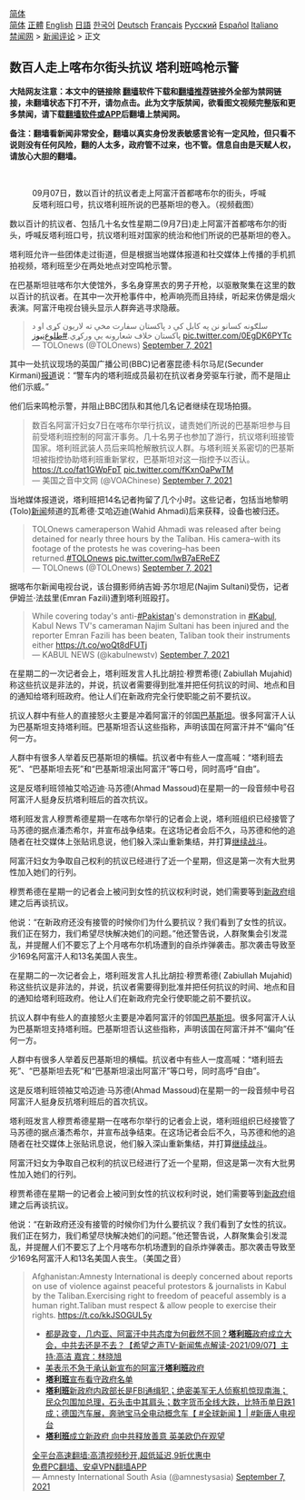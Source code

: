  <!-- 面包屑导航 --> <div class="breadcrumb"><!-- GTranslate: https://gtranslate.io/ -->  <div class="switcher notranslate">  <div class="selected">  <a href="#" onclick="return false;"> 简体</a>  </div>  <div class="option">  <a href="https://www.bannedbook.org" onclick="doGTranslate('zh-CN|zh-CN');jQuery('div.switcher div.selected a').html(jQuery(this).html());return false;" title="简体中文" class="nturl selected"> 简体</a>  <a href="https://www.bannedbook.org/zh-tw/" onclick="doGTranslate('zh-CN|zh-TW');jQuery('div.switcher div.selected a').html(jQuery(this).html());return false;" title="繁體中文" class="nturl"> 正體</a>  <a href="https://www.bannedbook.org/en/" onclick="doGTranslate('zh-CN|en');jQuery('div.switcher div.selected a').html(jQuery(this).html());return false;" title="English" class="nturl"> English</a>  <a href="https://www.bannedbook.org/ja/" onclick="doGTranslate('zh-CN|ja');jQuery('div.switcher div.selected a').html(jQuery(this).html());return false;" title="日本語" class="nturl"> 日語</a>  <a href="https://www.bannedbook.org/ko/" onclick="doGTranslate('zh-CN|ko');jQuery('div.switcher div.selected a').html(jQuery(this).html());return false;" title="한국어" class="nturl"> 한국어</a>  <a href="https://www.bannedbook.org/de/" onclick="doGTranslate('zh-CN|de');jQuery('div.switcher div.selected a').html(jQuery(this).html());return false;" title="Deutsch" class="nturl"> Deutsch</a>  <a href="https://www.bannedbook.org/fr/" onclick="doGTranslate('zh-CN|fr');jQuery('div.switcher div.selected a').html(jQuery(this).html());return false;" title="Français" class="nturl"> Français</a>  <a href="https://www.bannedbook.org/ru/" onclick="doGTranslate('zh-CN|ru');jQuery('div.switcher div.selected a').html(jQuery(this).html());return false;" title="Русский" class="nturl"> Русский</a>  <a href="https://www.bannedbook.org/es/" onclick="doGTranslate('zh-CN|es');jQuery('div.switcher div.selected a').html(jQuery(this).html());return false;" title="Español" class="nturl"> Español</a>  <a href="https://www.bannedbook.org/it/" onclick="doGTranslate('zh-CN|it');jQuery('div.switcher div.selected a').html(jQuery(this).html());return false;" title="Italiano" class="nturl"> Italiano</a>  </div>  </div>      <div class='breadcrumb-sub'><!-- Breadcrumb NavXT 6.3.0 --> <a href="https://www.bannedbook.org/" class="home">禁闻网</a> &gt; <a href="https://www.bannedbook.org/bnews/comments/" class="category">新闻评论</a> &gt; 正文</div></div><h2>数百人走上喀布尔街头抗议 塔利班鸣枪示警</h2> <p class="notice"><b>大陆网友注意：本文中的链接除 <a href="https://github.com/bannedbook/fanqiang" >翻墙</a>软件下载和<a href="https://github.com/killgcd/justmysocks/blob/master/README.md">翻墙推荐</a>链接外全部为禁网链接，未翻墙状态下打不开，请勿点击。此为文字版禁闻，欲看图文视频完整版和更多禁闻，请下载<a href="https://github.com/bannedbook/fanqiang">翻墙软件或APP</a>后翻墙上禁闻网。</p><p>备注：翻墙看新闻非常安全，翻墙以真实身份发表敏感言论有一定风险，但只看不说则没有任何风险，翻的人太多，政府管不过来，也不管。信息自由是天赋人权，请放心大胆的翻墙。</b></p>  <div class="entry"> <br /> <figure><a href="https://i0.wp.com/upload-images-bucket-v64rleca837do.s3.eu-west-1.amazonaws.com/wp-content/uploads/2021/09/07230220/Screen-Shot-2021-09-07-at-19.00.10.png?fit=998%2C468&#038;ssl=1" data-caption="09月07日，数以百计的抗议者走上阿富汗首都喀布尔的街头，呼喊反塔利班口号，抗议塔利班所说的巴基斯坦的卷入。（视频截图）"></a><figcaption class="wp-caption-text">09月07日，数以百计的抗议者走上阿富汗首都喀布尔的街头，呼喊反塔利班口号，抗议塔利班所说的巴基斯坦的卷入。（视频截图）</figcaption></figure> <p>数以百计的抗议者、包括几十名女性星期二(9月7日)走上阿富汗首都喀布尔的街头，呼喊反塔利班口号，抗议塔利班对国家的统治和他们所说的巴基斯坦的卷入。</p> <p>塔利班允许一些团体走过街道，但是根据当地媒体报道和社交媒体上传播的手机抓拍视频，塔利班至少在两处地点对空鸣枪示警。</p> <p>在巴基斯坦驻喀布尔大使馆外，多名身穿黑衣的男子开枪，以驱散聚集在这里的数以百计的抗议者。在其中一次开枪事件中，枪声响亮而且持续，听起来仿佛是烟火表演。阿富汗电视台镜头显示人群奔逃寻求隐蔽。</p> <blockquote class="twitter-tweet" data-width="550" data-dnt="true"> سلګونه کسانو نن په کابل کې د پاکستان سفارت مخې ته لاریون کړی او د پاکستان خلاف شعارونه یې ورکړي.<a href="https://twitter.com/hashtag/%D8%B7%D9%84%D9%88%D8%B9%E2%80%8C%D9%86%DB%8C%D9%88%D8%B2?src=hash&amp;ref_src=twsrc%5Etfw">#طلوع‌نیوز</a> <a href="https://t.co/0EgDK6PYTc">pic.twitter.com/0EgDK6PYTc</a><br/> &mdash; TOLOnews (@TOLOnews) <a href="https://twitter.com/TOLOnews/status/1435175428285677570?ref_src=twsrc%5Etfw">September 7, 2021</a><br/> </blockquote> <p>其中一处抗议现场的英国广播公司(BBC)记者塞昆德·科尔马尼(Secunder Kirmani)<a class="wsw__a" href="https://www.bbc.com/news/world-asia-58472978" target="_blank" rel="noopener">报道</a>说：“警车内的塔利班成员最初在抗议者身旁驱车行驶，而不是阻止他们示威。”</p> <p>他们后来鸣枪示警，并阻止BBC团队和其他几名记者继续在现场拍摄。</p> <blockquote class="twitter-tweet" data-width="550" data-dnt="true"> 数百名阿富汗妇女7日在喀布尔举行抗议，谴责她们所说的巴基斯坦参与目前受塔利班控制的阿富汗事务。几十名男子也参加了游行，抗议塔利班接管国家。塔利班武装人员后来鸣枪解散抗议人群。与塔利班关系密切的巴基斯坦被指控协助塔利班重新掌权，巴基斯坦对这一指控予以否认。 <a href="https://t.co/fat1GWpFpT">https://t.co/fat1GWpFpT</a> <a href="https://t.co/fKxnOaPwTM">pic.twitter.com/fKxnOaPwTM</a><br/> &mdash; 美国之音中文网 (@VOAChinese) <a href="https://twitter.com/VOAChinese/status/1435272897308807172?ref_src=twsrc%5Etfw">September 7, 2021</a><br/> </blockquote> <p>当地媒体报道说，塔利班把14名记者拘留了几个小时。这些记者，包括当地黎明(Tolo)<span class='wp_keywordlink_affiliate'><a href="https://www.bannedbook.org/" title="新闻">新闻</a></span>频道的瓦希德·艾哈迈迪(Wahid Ahmadi)后来获释，设备也被归还。</p>  <blockquote class="twitter-tweet" data-width="550" data-dnt="true"> TOLOnews cameraperson Wahid Ahmadi was released after being detained for nearly three hours by the Taliban. His camera&#8211;with its footage of the protests he was covering&#8211;has been returned.<a href="https://twitter.com/hashtag/TOLOnews?src=hash&amp;ref_src=twsrc%5Etfw">#TOLOnews</a> <a href="https://t.co/lwB7aEReEZ">pic.twitter.com/lwB7aEReEZ</a><br/> &mdash; TOLOnews (@TOLOnews) <a href="https://twitter.com/TOLOnews/status/1435194062114631686?ref_src=twsrc%5Etfw">September 7, 2021</a><br/> </blockquote> <p>据喀布尔新闻电视台说，该台摄影师纳吉姆·苏尔坦尼(Najim Sultani)受伤，记者伊姆兰·法兹里(Emran Fazili)遭到塔利班殴打。</p> <blockquote class="twitter-tweet" data-width="550" data-dnt="true"> While covering today&#39;s anti-<a href="https://twitter.com/hashtag/Pakistan?src=hash&amp;ref_src=twsrc%5Etfw">#Pakistan</a>&#39;s demonstration in <a href="https://twitter.com/hashtag/Kabul?src=hash&amp;ref_src=twsrc%5Etfw">#Kabul</a>, Kabul News TV&#39;s cameraman Najim Sultani has been injured and the reporter Emran Fazili has been beaten, Taliban took their instruments either <a href="https://t.co/woQt8dFUTj">https://t.co/woQt8dFUTj</a><br/> &mdash; KABUL NEWS (@kabulnewstv) <a href="https://twitter.com/kabulnewstv/status/1435185154063020042?ref_src=twsrc%5Etfw">September 7, 2021</a><br/> </blockquote> <p>在星期二的一次记者会上，塔利班发言人扎比胡拉·穆贾希德( Zabiullah Mujahid)称这些抗议是非法的，并说，抗议者需要得到批准并把任何抗议的时间、地点和目的通知给塔利班政府。他让人们在新政府完全行使职能之前不要抗议。</p> <p>抗议人群中有些人的直接怒火主要是冲着阿富汗的邻国<a class="wsw__a" href="https://www.voachinese.com/a/Afghanistan-pakistan-security-terrorism-20210906/6215100.html" target="_blank" rel="noopener">巴基斯坦</a>。很多阿富汗人认为巴基斯坦支持塔利班。巴基斯坦否认这些指称，声明该国在阿富汗并不“偏向”任何一方。</p> <p>人群中有很多人举着反巴基斯坦的横幅。抗议者中有些人一度高喊：“塔利班去死”、“巴基斯坦去死”和“巴基斯坦滚出阿富汗”等口号，同时高呼“自由”。</p> <p>这是反塔利班领袖艾哈迈迪·马苏德(Ahmad Massoud)在星期一的一段音频中号召阿富汗人挺身反抗塔利班后的首次抗议。</p> <p>塔利班发言人穆贾希德星期一在喀布尔举行的记者会上说，塔利班组织已经接管了马苏德的据点潘杰希尔，并宣布战争结束。在这场记者会后不久，马苏德和他的追随者在社交媒体上张贴讯息说，他们躲入深山重新集结，并打算<a class="wsw__a" href="https://www.voachinese.com/a/taliban-claim-victory-over-resistence-but-massoud-vows-to-fight-20210906/6214641.html" target="_blank" rel="noopener">继续战斗</a>。</p>  <p>阿富汗妇女为争取自己权利的抗议已经进行了近一个星期，但这是第一次有大批男性加入她们的行列。</p> <p>穆贾希德在星期一的记者会上被问到女性的抗议权利时说，她们需要等到<a class="wsw__a" href="https://www.voachinese.com/a/taliban-name-caretaker-afghan-government-20210907/6216491.html" target="_blank" rel="noopener">新政府</a>组建之后再谈抗议。</p> <p>他说：“在新政府还没有接管的时候你们为什么要抗议？我们看到了女性的抗议。我们正在努力，我们希望尽快解决她们的问题。”他还警告说，人群聚集会引发混乱，并提醒人们不要忘了上个月喀布尔机场遭到的自杀炸弹袭击。那次袭击导致至少169名阿富汗人和13名美国人丧生。</p> <p>在星期二的一次记者会上，塔利班发言人扎比胡拉·穆贾希德( Zabiullah Mujahid)称这些抗议是非法的，并说，抗议者需要得到批准并把任何抗议的时间、地点和目的通知给塔利班政府。他让人们在新政府完全行使职能之前不要抗议。</p> <p>抗议人群中有些人的直接怒火主要是冲着阿富汗的邻国<a class="wsw__a" href="https://www.voachinese.com/a/Afghanistan-pakistan-security-terrorism-20210906/6215100.html" target="_blank" rel="noopener">巴基斯坦</a>。很多阿富汗人认为巴基斯坦支持塔利班。巴基斯坦否认这些指称，声明该国在阿富汗并不“偏向”任何一方。</p> <p>人群中有很多人举着反巴基斯坦的横幅。抗议者中有些人一度高喊：“塔利班去死”、“巴基斯坦去死”和“巴基斯坦滚出阿富汗”等口号，同时高呼“自由”。</p>  <p>这是反塔利班领袖艾哈迈迪·马苏德(Ahmad Massoud)在星期一的一段音频中号召阿富汗人挺身反抗塔利班后的首次抗议。</p> <p>塔利班发言人穆贾希德星期一在喀布尔举行的记者会上说，塔利班组织已经接管了马苏德的据点潘杰希尔，并宣布战争结束。在这场记者会后不久，马苏德和他的追随者在社交媒体上张贴讯息说，他们躲入深山重新集结，并打算<a class="wsw__a" href="https://www.voachinese.com/a/taliban-claim-victory-over-resistence-but-massoud-vows-to-fight-20210906/6214641.html" target="_blank" rel="noopener">继续战斗</a>。</p> <p>阿富汗妇女为争取自己权利的抗议已经进行了近一个星期，但这是第一次有大批男性加入她们的行列。</p> <p>穆贾希德在星期一的记者会上被问到女性的抗议权利时说，她们需要等到<a class="wsw__a" href="https://www.voachinese.com/a/taliban-name-caretaker-afghan-government-20210907/6216491.html" target="_blank" rel="noopener">新政府</a>组建之后再谈抗议。</p> <p>他说：“在新政府还没有接管的时候你们为什么要抗议？我们看到了女性的抗议。我们正在努力，我们希望尽快解决她们的问题。”他还警告说，人群聚集会引发混乱，并提醒人们不要忘了上个月喀布尔机场遭到的自杀炸弹袭击。那次袭击导致至少169名阿富汗人和13名美国人丧生。（美国之音）</p> <blockquote class="twitter-tweet" data-width="550" data-dnt="true"> Afghanistan:Amnesty International is deeply concerned about reports on use of violence against peaceful protestors &amp; journalists in Kabul by the Taliban.Exercising right to freedom of peaceful assembly is a human right.Taliban must respect &amp; allow people to exercise their rights. <a href="https://t.co/kkJSOGUL5y">https://t.co/kkJSOGUL5y</a><br/> <ul class='op-related-articles' title='相关阅读'> <li><a href='https://www.bannedbook.org/bnews/comments/20210908/1620592.html' target='_blank'>都是政变，几内亚、阿富汗中共态度为何截然不同？<b>塔利班</b>政府成立大会，中共去还是不去？【希望之声TV-新闻焦点解读-2021/09/07】主持:高洁  嘉宾：林晓旭</a></li> <li><a href='https://www.bannedbook.org/bnews/worldnews/usa/20210908/1620587.html' target='_blank'>美表示不急于承认新宣布的阿富汗<b>塔利班</b>政府</a></li> <li><a href='https://www.bannedbook.org/bnews/comments/20210908/1620582.html' target='_blank'><b>塔利班</b>宣布看守政府名单</a></li> <li><a href='https://www.bannedbook.org/bnews/bannedvideo/20210908/1620578.html' target='_blank'><b>塔利班</b>新政府内政部长是FBI通缉犯；绝密美军无人侦察机惊现南海；民众包围加总理，石头击中其肩头；数字货币全线大跌，比特币单日跌1成；德国汽车展，奔驰宝马全电动概念车【 #全球新闻 】| #新唐人电视台</a></li> <li><a href='https://www.bannedbook.org/bnews/comments/20210908/1620570.html' target='_blank'><b>塔利班</b>成立新政府 向中共释放善意 英美欧仍在观望</a></li> </ul>  <a href="https://github.com/bannedbook/fanqiang/wiki/V2ray%E6%9C%BA%E5%9C%BA" target="_blank">全平台高速翻墙:高清视频秒开,超低延迟,9折优惠中</a><br/> <a href="https://github.com/bannedbook/fanqiang/wiki/%E7%A6%81%E9%97%BB%E7%BD%91%E5%AE%89%E5%8D%93%E7%BF%BB%E5%A2%99%E6%96%B0%E9%97%BBAPP" target="_blank">免费PC翻墙、安卓VPN翻墙APP</a><br/>&mdash; Amnesty International South Asia (@amnestysasia) <a href="https://twitter.com/amnestysasia/status/1435155863279341572?ref_src=twsrc%5Etfw">September 7, 2021</a><br/> </blockquote> </p> <a name='sharetosocial'></a>  <div style="margin-bottom:5px;padding-bottom:5px;clear:both"> <div id="archive-pix-1" class="banner-ads"> <!-- AuctionX Display platform tag START --> <div id="26318x728x90x621x_ADSLOT2" clicktrack="%%CLICK_URL_ESC%%"></div> <!-- AuctionX Display platform tag END --> </div> <div id="archive-pix-2" class="banner-ads"> <!-- AuctionX Display platform tag START --> <div id="26315x300x250x621x_ADSLOT2" clicktrack="%%CLICK_URL_ESC%%"></div> <!-- AuctionX Display platform tag END --> </div> </div>  <div id="archive-pix-1" class="banner-ads"> <!-- AuctionX Display platform tag START --> <div id="26318x728x90x621x_ADSLOT3" clicktrack="%%CLICK_URL_ESC%%"></div> <!-- AuctionX Display platform tag END --> </div> </div><!--END ENTRY--> 